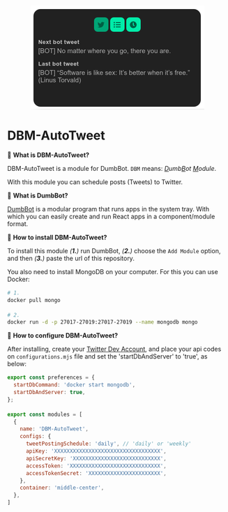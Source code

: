 <p align="center">
  <a href="https://github.com/BON4S/DumbBot">
    <img src="module-image.gif">
  </a>
</p>

# DBM-AutoTweet

🔹 **What is DBM-AutoTweet?**

DBM-AutoTweet is a module for DumbBot. `DBM` means: _<ins>D</ins>umb<ins>B</ins>ot <ins>M</ins>odule_.

With this module you can schedule posts (Tweets) to Twitter.

🔹 **What is DumbBot?**

[DumbBot](https://https://github.com/BON4S/DumbBot) is a modular program that runs apps in the system tray. With which you can easily create and run React apps in a component/module format.

🔹 **How to install DBM-AutoTweet?**

To install this module _(**1.**)_ run DumbBot, _(**2.**)_ choose the `Add Module` option, and then _(**3.**)_ paste the url of this repository.

You also need to install MongoDB on your computer. For this you can use Docker:

```bash
# 1.
docker pull mongo

# 2.
docker run -d -p 27017-27019:27017-27019 --name mongodb mongo
```

🔹 **How to configure DBM-AutoTweet?**

After installing, create your [Twitter Dev Account](https://developer.twitter.com/en), and place your api codes on `configurations.mjs` file and set the 'startDbAndServer' to 'true', as below:

```JavaScript
export const preferences = {
  startDbCommand: 'docker start mongodb',
  startDbAndServer: true,
};

export const modules = [
  {
    name: 'DBM-AutoTweet',
    configs: {
      tweetPostingSchedule: 'daily', // 'daily' or 'weekly'
      apiKey: 'XXXXXXXXXXXXXXXXXXXXXXXXXXXXXXXXXX',
      apiSecretKey: 'XXXXXXXXXXXXXXXXXXXXXXXXXXXX',
      accessToken: 'XXXXXXXXXXXXXXXXXXXXXXXXXXXXX',
      accessTokenSecret: 'XXXXXXXXXXXXXXXXXXXXXXX',
    },
    container: 'middle-center',
  },
]
```
